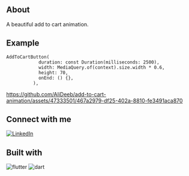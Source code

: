 ## About
A beautiful add to cart animation.
## Example
```
AddToCartButton(
            duration: const Duration(milliseconds: 2500),
            width: MediaQuery.of(context).size.width * 0.6,
            height: 70,
            onEnd: () {},
          ),
```
https://github.com/AliDeeb/add-to-cart-animation/assets/47333501/467a2979-df25-402a-8810-fe3491aca870

## Connect with me
[![LinkedIn](https://img.shields.io/badge/LinkedIn-0077B5?style=for-the-badge&logo=linkedin&logoColor=white)](https://www.linkedin.com/in/ali-deeb-62b1561a5)

## Built with
![flutter](https://github.com/AliDeeb/fancy-stepper/assets/47333501/c3895a2d-5975-495e-9af5-11bd37d70edc) ![dart](https://github.com/AliDeeb/fancy-stepper/assets/47333501/12682adf-fa0c-4924-bc8d-af3aa8d3df58)
